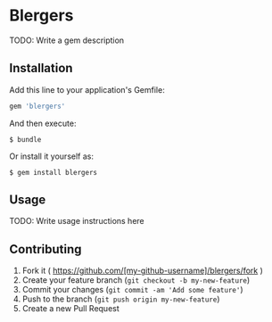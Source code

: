 # Blergers

TODO: Write a gem description

## Installation

Add this line to your application's Gemfile:

```ruby
gem 'blergers'
```

And then execute:

    $ bundle

Or install it yourself as:

    $ gem install blergers

## Usage

TODO: Write usage instructions here

## Contributing

1. Fork it ( https://github.com/[my-github-username]/blergers/fork )
2. Create your feature branch (`git checkout -b my-new-feature`)
3. Commit your changes (`git commit -am 'Add some feature'`)
4. Push to the branch (`git push origin my-new-feature`)
5. Create a new Pull Request
